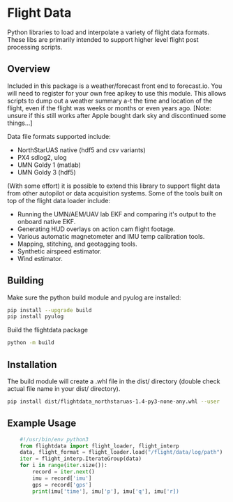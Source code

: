 # Flight Data

Python libraries to load and interpolate a variety of flight data formats.
These libs are primarily intended to support higher level flight post processing
scripts.

## Overview

Included in this package is a weather/forecast front end to forecast.io.  You
will need to register for your own free apikey to use this module.  This allows
scripts to dump out a weather summary a-t the time and location of the flight,
even if the flight was weeks or months or even years ago.  [Note: unsure if this
still works after Apple bought dark sky and discontinued some things...]

Data file formats supported include:

* NorthStarUAS native (hdf5 and csv variants)
* PX4 sdlog2, ulog
* UMN Goldy 1 (matlab)
* UMN Goldy 3 (hdf5)

(With some effort) it is possible to extend this library to support flight data
from other autopilot or data acquisition systems.  Some of the tools built on
top of the flight data loader include:

* Running the UMN/AEM/UAV lab EKF and comparing it's output to the
  onboard native EKF.
* Generating HUD overlays on action cam flight footage.
* Various automatic magnetometer and IMU temp calibration tools.
* Mapping, stitching, and geotagging tools.
* Synthetic airspeed estimator.
* Wind estimator.

## Building

Make sure the python build module and pyulog are installed:

```bash
pip install --upgrade build
pip install pyulog
```

Build the flightdata package

```bash
python -m build
```

## Installation

The build module will create a .whl file in the dist/ directory (double check
actual file name in your dist/ directory).

```bash
pip install dist/flightdata_northstaruas-1.4-py3-none-any.whl --user
```

## Example Usage

```python
    #!/usr/bin/env python3
    from flightdata import flight_loader, flight_interp
    data, flight_format = flight_loader.load("/flight/data/log/path")
    iter = flight_interp.IterateGroup(data)
    for i in range(iter.size()):
        record = iter.next()
        imu = record['imu']
        gps = record['gps']
        print(imu['time'], imu['p'], imu['q'], imu['r])
```

